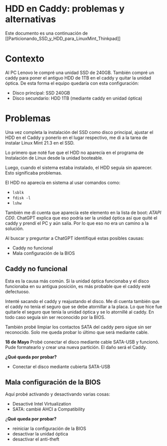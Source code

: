 # HDD en Caddy: problemas y alternativas
Este documento es una continuación de [[Particionando_SSD_y_HDD_para_LinuxMint_Thinkpad]]

# Contexto

Al PC Lenovo le compré una unidad SSD de 240GB. También compré un caddy para poner el antiguo HDD de 1TB en el caddy y quitar la unidad óptica. De esta forma el equipo quedaría con esta configuración:

- Disco principal: SSD 240GB
- Disco secundario: HDD 1TB (mediante caddy en unidad óptica)

# Problemas

Una vez completa la instalación del SSD como disco principal, ajustar el HDD en el Caddy y ponerlo en el lugar respectivo, me di a la tarea de instalar Linux Mint 21.3 en el SSD.

Lo primero que noté fue que el HDD no aparecía en el programa de Instalación de Linux desde la unidad booteable.

Luego, cuando el sistema estaba instalado, el HDD seguía sin aparecer. Esto significaba problemas.

El HDD no aparecía en sistema al usar comandos como:

- `lsblk`
- `fdisk -l`
- `lshw`

También me di cuenta que aparecía este elemento en la lista de boot: *ATAPI CD0*. ChatGPT explica que eso podría ser la unidad óptica así que quité el caddy y prendí el PC y aún salía. Por lo que eso no era un camino a la solución.

Al buscar y preguntar a ChatGPT identifiqué estas posibles causas:

- Caddy no funcional
- Mala configuración de la BIOS

## Caddy no funcional

Esta es la causa más común. Si la unidad óptica funcionaba y el disco funcionaba en su antigua posición, es más probable que el caddy esté defectuoso.

Intenté sacando el caddy y reajustando el disco. Me di cuenta también que el caddy no tenía el seguro que se debe atornillar a la placa. Lo que hice fue quitarle el seguro que tenía la unidad óptica y se lo atornillé al caddy. En todo caso seguía sin ser reconocido por la BIOS.

También probé limpiar los contactos SATA del caddy pero sigue sin ser reconocido. Solo me queda probar lo último que será mediante cable.

**18 de Mayo**
Probé conectar el disco mediante cable SATA-USB y funcionó. Pude formatearlo y crear una nueva partición. El daño será el Caddy.

**¿Qué queda por probar?**

- Conectar el disco mediante cubierta SATA-USB

## Mala configuración de la BIOS

Aquí probé activando y desactivando varias cosas:

- Desactivé Intel Virtualization
- SATA: cambié AHCI a Compatibility

¿**Qué queda por probar?**

- reiniciar la configuración de la BIOS
- desactivar la unidad óptica
- desactivar el anti-theft

